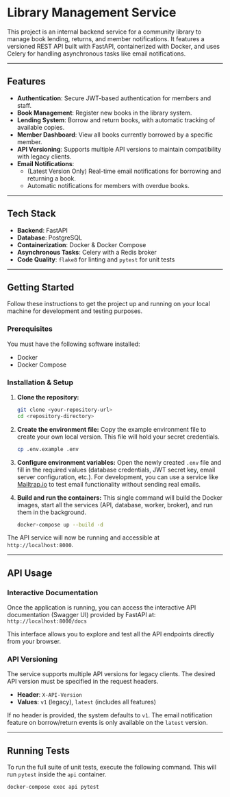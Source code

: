# Library Management Service

This project is an internal backend service for a community library to manage book lending, returns, and member notifications. It features a versioned REST API built with FastAPI, containerized with Docker, and uses Celery for handling asynchronous tasks like email notifications.

---

## Features

* **Authentication**: Secure JWT-based authentication for members and staff.
* **Book Management**: Register new books in the library system.
* **Lending System**: Borrow and return books, with automatic tracking of available copies.
* **Member Dashboard**: View all books currently borrowed by a specific member.
* **API Versioning**: Supports multiple API versions to maintain compatibility with legacy clients.
* **Email Notifications**:
    * (Latest Version Only) Real-time email notifications for borrowing and returning a book.
    * Automatic notifications for members with overdue books.

---

## Tech Stack

* **Backend**: FastAPI
* **Database**: PostgreSQL
* **Containerization**: Docker & Docker Compose
* **Asynchronous Tasks**: Celery with a Redis broker
* **Code Quality**: `flake8` for linting and `pytest` for unit tests

---

## Getting Started

Follow these instructions to get the project up and running on your local machine for development and testing purposes.

### Prerequisites

You must have the following software installed:
* Docker
* Docker Compose

### Installation & Setup

1.  **Clone the repository:**
    ```bash
    git clone <your-repository-url>
    cd <repository-directory>
    ```

2.  **Create the environment file:**
    Copy the example environment file to create your own local version. This file will hold your secret credentials.
    ```bash
    cp .env.example .env
    ```

3.  **Configure environment variables:**
    Open the newly created `.env` file and fill in the required values (database credentials, JWT secret key, email server configuration, etc.). For development, you can use a service like [Mailtrap.io](https://mailtrap.io/) to test email functionality without sending real emails.

4.  **Build and run the containers:**
    This single command will build the Docker images, start all the services (API, database, worker, broker), and run them in the background.
    ```bash
    docker-compose up --build -d
    ```

The API service will now be running and accessible at `http://localhost:8000`.

---

## API Usage

### Interactive Documentation

Once the application is running, you can access the interactive API documentation (Swagger UI) provided by FastAPI at:
`http://localhost:8000/docs`

This interface allows you to explore and test all the API endpoints directly from your browser.

### API Versioning

The service supports multiple API versions for legacy clients. The desired API version must be specified in the request headers.

* **Header**: `X-API-Version`
* **Values**: `v1` (legacy), `latest` (includes all features)

If no header is provided, the system defaults to `v1`. The email notification feature on borrow/return events is only available on the `latest` version.

---

## Running Tests

To run the full suite of unit tests, execute the following command. This will run `pytest` inside the `api` container.

```bash
docker-compose exec api pytest